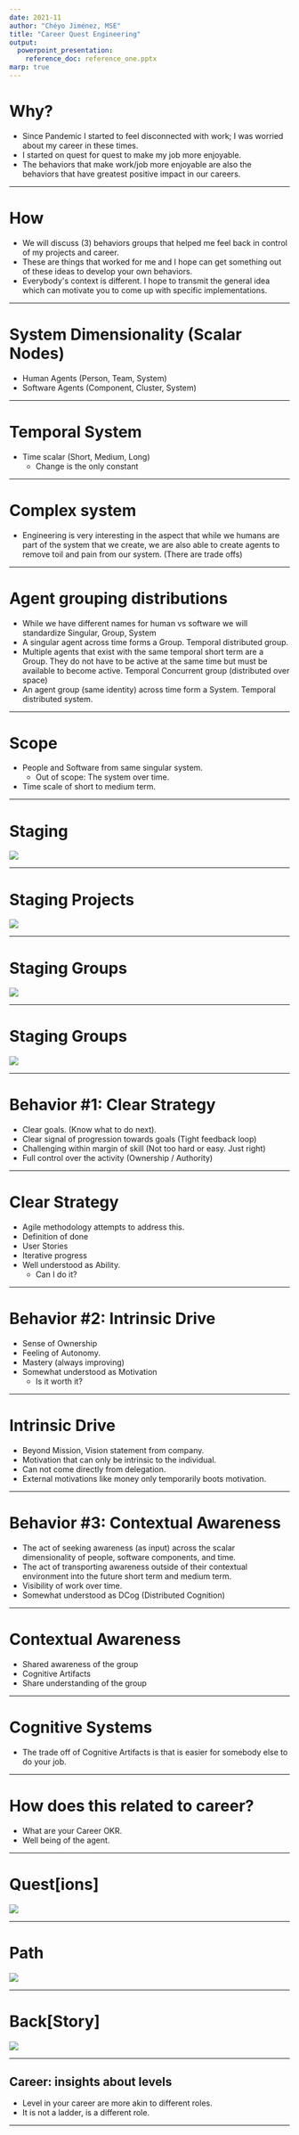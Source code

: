 ```yaml
---
date: 2021-11
author: "Chéyo Jiménez, MSE"
title: "Career Quest Engineering"
output:
  powerpoint_presentation:
    reference_doc: reference_one.pptx
marp: true
---
```


# Why?

* Since Pandemic I started to feel disconnected with work; I was worried about my career in these times. 
* I started on quest for quest to make my job more enjoyable.
* The behaviors that make work/job more enjoyable are also the behaviors that have greatest positive impact in our careers.

---

# How

* We will discuss (3) behaviors groups that helped me feel back in control of my projects and career.
* These are things that worked for me and I hope can get something out of these ideas to develop your own behaviors.
* Everybody's context is different. I hope to transmit the general idea which can motivate you to come up with specific implementations. 

---

# System Dimensionality (Scalar Nodes)

* Human Agents (Person, Team, System)
* Software Agents (Component, Cluster, System)

---

# Temporal System 
* Time scalar (Short, Medium, Long)  
   * Change is the only constant

---
# Complex system

* Engineering is very interesting in the aspect that while we humans are part of the system that we create, we are also able to create agents to remove toil and pain from our system. (There are trade offs)

---
# Agent grouping distributions

* While we have different names for human vs software we will standardize Singular, Group, System
* A singular agent across time forms a Group. Temporal distributed group. 
* Multiple agents that exist with the same temporal short term are a Group. They do not have to be active at the same time but must be available to become active. Temporal Concurrent group (distributed over space)
* An agent group (same identity) across time form a System. Temporal distributed system.

---

# Scope
* People and Software from same singular system.
   * Out of scope: The system over time.
* Time scale of short to medium term.

---

# Staging


![](../media/temporal_group_01.png)


<!--::: notes
- We will start with the individual person and a singular project (component).
- We will explore current, short term future, medium term future
- We will do a temporal shift to past (current), present (short term), future (medium term)
- This part is well understood
:::-->

---

# Staging Projects
![](../media/projects_commits_drawing.png)

<!--::: notes

- We will continue with the singular person but we will introduce multiple projects at different levels of progress.
- Some projects are fun while others are not.
- How does this individual feel motivated? (now add a pandemic on top of this)
- This part is somewhat understood.
:::-->

---
# Staging Groups

![](../media/temporal_group_02.png)
<!--::: notes
- We will imagine a team of individuals (each with different systems of components) that need to interact with each other. 
- New people being added, and people moving teams, projects changing ownership. 
- People agents and software agents over time.
- This part is somewhat understood.
:::-->
---
# Staging Groups
![](../media/temporal_group_03.png)

---

# Behavior #1: Clear Strategy

* Clear goals. (Know what to do next). 
* Clear signal of progression towards goals (Tight feedback loop)
* Challenging within margin of skill (Not too hard or easy. Just right) 
* Full control over the activity (Ownership / Authority) 


<!--::: notes
Attribution:  
Mihaly Csikszentmihályi (1990). Flow: The Psychology of Optimal Experience. 
https://en.wikipedia.org/wiki/Flow_(psychology)
:::-->

--- 

# Clear Strategy

* Agile methodology attempts to address this.
* Definition of done
* User Stories
* Iterative progress
* Well understood as Ability.
  - Can I do it? 

---

# Behavior #2: Intrinsic Drive

* Sense of Ownership 
* Feeling of Autonomy.
* Mastery (always improving)
* Somewhat understood as Motivation
  - Is it worth it?

<!--::: notes
Attribution:  

Drive: The Surprising Truth About What Motivates Us 
by Daniel H. Pink 
2011

Start with Why: How Great Leaders Inspire Everyone to Take Action 
by Simon Sinek

:::-->

---

# Intrinsic Drive

* Beyond Mission, Vision statement from company. 
* Motivation that can only be intrinsic to the individual.
* Can not come directly from delegation. 
* External motivations like money only temporarily boots motivation.


---

# Behavior #3:  Contextual Awareness

* The act of seeking awareness (as input) across the scalar dimensionality of people, software components, and time.
* The act of transporting awareness outside of their contextual environment into the future short term and medium term.
* Visibility of work over time.
* Somewhat understood as DCog (Distributed Cognition)


<!--::: notes
Attribution:

Now: The Physics of Time 
by Richard A. Muller

Distributed Cognition
https://en.wikipedia.org/wiki/Distributed_cognition

Cognitive System
https://ise.osu.edu/faculty-research/human-systems-integration/cognitive-systems-engineering

https://www.researchgate.net/profile/David-Woods-19
https://github.com/lorin/resilience-engineering#david-woods

:::-->
---

# Contextual Awareness

* Shared awareness of the group
* Cognitive Artifacts
* Share understanding of the group

<!--::: notes
* Focus on concrete behaviors that somebody can adopt.
* Understanding of the inner system. HOw to get understanding.

:::-->

---

# Cognitive Systems

* The trade off of Cognitive Artifacts is that is easier for somebody else to do your job. 

---

# How does this related to career?

* What are your Career OKR.
* Well being of the agent.


---
# Quest[ions]

![](../media/synergies_questions.png)

---

# Path

![](../media/synergies_narrative_part1.png)


---

# Back[Story]
![](../media/journey_cheyo.png)

<!--::: notes

Not included here are college jobs that would not qualify. For example, working at as a package loader motivated me to not want to do that as a career. The same goes for summer helping family with home construction projects.

:::-->

---

## Career: insights about levels

* Level in your career are more akin to different roles.
* It is not a ladder, is a different role.

---





